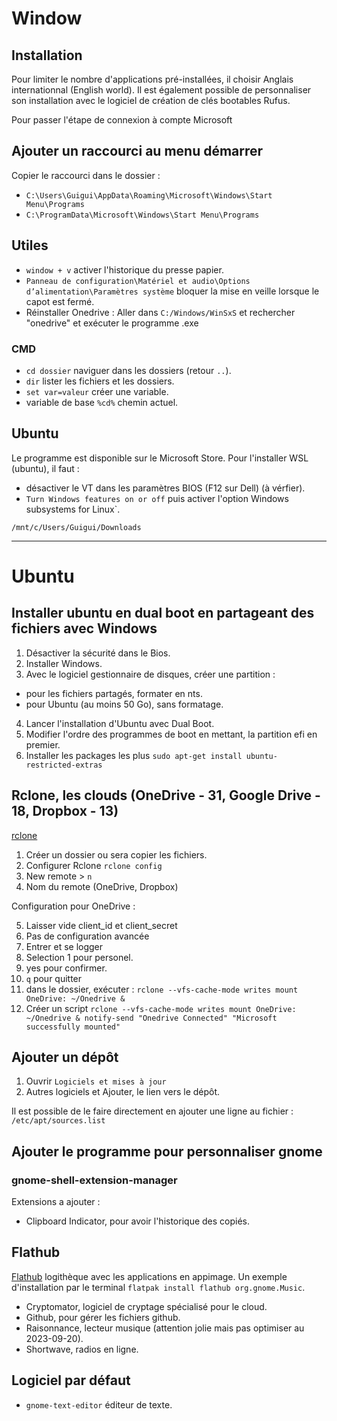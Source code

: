 # Window

## Installation

Pour limiter le nombre d'applications pré-installées, il choisir Anglais internationnal (English world). Il est également possible de personnaliser son installation avec le logiciel
de création de clés bootables Rufus.

Pour passer l'étape de connexion à compte Microsoft 

## Ajouter un raccourci au menu démarrer

Copier le raccourci dans le dossier :

* `C:\Users\Guigui\AppData\Roaming\Microsoft\Windows\Start Menu\Programs`
* `C:\ProgramData\Microsoft\Windows\Start Menu\Programs`
## Utiles

* `window + v` activer l'historique du presse papier.
* `Panneau de configuration\Matériel et audio\Options d’alimentation\Paramètres système` bloquer la mise en veille lorsque le capot est fermé.
* Réinstaller Onedrive : Aller dans `C:/Windows/WinSxS` et rechercher "onedrive" et exécuter le programme .exe

### CMD

* `cd dossier` naviguer dans les dossiers (retour `..`).
* `dir` lister les fichiers et les dossiers.
* `set var=valeur` créer une variable.
* variable de base `%cd%` chemin actuel.

## Ubuntu

Le programme est disponible sur le Microsoft Store.
Pour l'installer WSL (ubuntu), il faut :

- désactiver le VT dans les paramètres BIOS (F12 sur Dell) (à vérfier).
- `Turn Windows features on or off` puis activer l'option Windows subsystems for Linux`.

`/mnt/c/Users/Guigui/Downloads`

---
# Ubuntu
## Installer ubuntu en dual boot en partageant des fichiers avec Windows

1. Désactiver la sécurité dans le Bios.
2. Installer Windows.
3. Avec le logiciel gestionnaire de disques, créer une partition :
  * pour les fichiers partagés, formater en nts.
  * pour Ubuntu (au moins 50 Go), sans formatage.
4. Lancer l'installation d'Ubuntu avec Dual Boot.
5. Modifier l'ordre des programmes de boot en mettant, la partition efi en premier.
6. Installer les packages les plus `sudo apt-get install ubuntu-restricted-extras`
## Rclone, les clouds (OneDrive - 31, Google Drive - 18, Dropbox - 13)

[rclone](https://rclone.org/downloads/)

1. Créer un dossier ou sera copier les fichiers.
2. Configurer Rclone `rclone config`
3. New remote > `n`
4. Nom du remote (OneDrive, Dropbox)

Configuration pour OneDrive :

5. Laisser vide client_id et client_secret
6. Pas de configuration avancée
7. Entrer et se logger
8. Selection 1 pour personel.
9. yes pour confirmer.
10. `q` pour quitter
11. dans le dossier, exécuter : `rclone --vfs-cache-mode writes mount OneDrive: ~/Onedrive &`
12. Créer un script `rclone --vfs-cache-mode writes mount OneDrive: ~/Onedrive & notify-send "Onedrive Connected" "Microsoft successfully mounted"`
## Ajouter un dépôt

1. Ouvrir `Logiciels et mises à jour`
2. Autres logiciels et Ajouter, le lien vers le dépôt.

Il est possible de le faire directement en ajouter une ligne au fichier : 
`/etc/apt/sources.list`
## Ajouter le programme pour personnaliser gnome

### gnome-shell-extension-manager

Extensions a ajouter :

* Clipboard Indicator, pour avoir l'historique des copiés.

## Flathub

[Flathub](https://flathub.org/) logithèque avec les applications en appimage. Un exemple d'installation par le terminal `flatpak install flathub org.gnome.Music`.

* Cryptomator, logiciel de cryptage spécialisé pour le cloud.
* Github, pour gérer les fichiers github.
* Raisonnance, lecteur musique (attention jolie mais pas optimiser au 2023-09-20).
* Shortwave, radios en ligne.

## Logiciel par défaut

* `gnome-text-editor` éditeur de texte.
